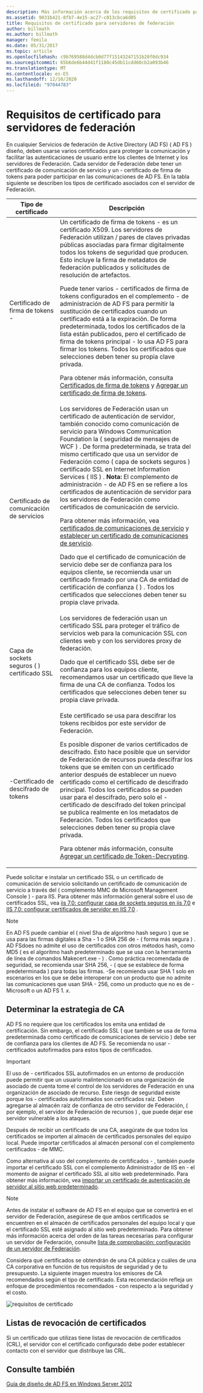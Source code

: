```yaml
---
description: Más información acerca de los requisitos de certificado para servidores de Federación
ms.assetid: 9831b421-8fb7-4e15-ac27-c013cbca6d05
title: Requisitos de certificado para servidores de federación
author: billmath
ms.author: billmath
manager: femila
ms.date: 05/31/2017
ms.topic: article
ms.openlocfilehash: c9b769588d4dcb0d77f15143247151b20f0dc934
ms.sourcegitcommit: 65b6de6b44d41f1180c45db11cdd60cb2a093b46
ms.translationtype: MT
ms.contentlocale: es-ES
ms.lasthandoff: 12/10/2020
ms.locfileid: "97044783"
---
```

# <a name="certificate-requirements-for-federation-servers"></a>Requisitos de certificado para servidores de federación

En cualquier Servicios de federación de Active Directory (AD FS) \( AD FS \) diseño, deben usarse varios certificados para proteger la comunicación y facilitar las autenticaciones de usuario entre los clientes de Internet y los servidores de Federación. Cada servidor de Federación debe tener un certificado de comunicación de servicio y un \- certificado de firma de tokens para poder participar en las comunicaciones de AD FS. En la tabla siguiente se describen los tipos de certificado asociados con el servidor de Federación.

|Tipo de certificado|Descripción|
|--------------------|---------------|
|Certificado de firma de tokens \-|Un certificado de firma de tokens \- es un certificado X509. Los servidores de Federación utilizan \/ pares de claves privadas públicas asociadas para firmar digitalmente todos los tokens de seguridad que producen. Esto incluye la firma de metadatos de federación publicados y solicitudes de resolución de artefactos.<p>Puede tener varios \- certificados de firma de tokens configurados en el complemento \- de administración de AD FS para permitir la sustitución de certificados cuando un certificado está a la expiración. De forma predeterminada, todos los certificados de la lista están publicados, pero el certificado de firma de tokens principal \- lo usa AD FS para firmar los tokens. Todos los certificados que selecciones deben tener su propia clave privada.<p>Para obtener más información, consulta [Certificados de firma de tokens](Token-Signing-Certificates.md) y [Agregar un certificado de firma de tokens](../../ad-fs/deployment/Add-a-Token-Signing-Certificate.md).|
|Certificado de comunicación de servicios|Los servidores de Federación usan un certificado de autenticación de servidor, también conocido como comunicación de servicio para Windows Communication Foundation la \( seguridad de mensajes de WCF \) . De forma predeterminada, se trata del mismo certificado que usa un servidor de Federación como \( capa de sockets seguros \) certificado SSL en Internet Information Services \( IIS \) . **Nota:** El complemento de administración \- de AD FS en se refiere a los certificados de autenticación de servidor para los servidores de Federación como certificados de comunicación de servicio.<p>Para obtener más información, vea [certificados de comunicaciones de servicio](Service-Communications-Certificates.md) y [establecer un certificado de comunicaciones de servicio](../../ad-fs/deployment/Set-a-Service-Communications-Certificate.md).<p>Dado que el certificado de comunicación de servicio debe ser de confianza para los equipos cliente, se recomienda usar un certificado firmado por una CA de entidad de certificación de confianza \( \) . Todos los certificados que selecciones deben tener su propia clave privada.|
|Capa de sockets seguros \( \) certificado SSL|Los servidores de federación usan un certificado SSL para proteger el tráfico de servicios web para la comunicación SSL con clientes web y con los servidores proxy de federación.<p>Dado que el certificado SSL debe ser de confianza para los equipos cliente, recomendamos usar un certificado que lleve la firma de una CA de confianza. Todos los certificados que selecciones deben tener su propia clave privada.|
|\-Certificado de descifrado de tokens|Este certificado se usa para descifrar los tokens recibidos por este servidor de Federación.<p>Es posible disponer de varios certificados de descifrado. Esto hace posible que un servidor de Federación de recursos pueda descifrar los tokens que se emiten con un certificado anterior después de establecer un nuevo certificado como el certificado de descifrado principal. Todos los certificados se pueden usar para el descifrado, pero solo el \- certificado de descifrado del token principal se publica realmente en los metadatos de Federación. Todos los certificados que selecciones deben tener su propia clave privada.<p>Para obtener más información, consulte [Agregar un certificado de Token-Decrypting](../../ad-fs/deployment/Add-a-Token-Decrypting-Certificate.md).|

Puede solicitar e instalar un certificado SSL o un certificado de comunicación de servicio solicitando un certificado de comunicación de servicio a través del \( complemento MMC de Microsoft Management Console \) \- para IIS. Para obtener más información general sobre el uso de certificados SSL, vea [iis 7,0: configurar capa de sockets seguros en iis 7,0](https://go.microsoft.com/fwlink/?LinkID=108544) e [IIS 7,0: configurar certificados de servidor en IIS 7,0](https://go.microsoft.com/fwlink/?LinkID=108545) .

> [!NOTE]
> En AD FS puede cambiar el \( nivel Sha de algoritmo hash seguro \) que se usa para las firmas digitales a Sha \- 1 o SHA 256 de \- \( forma más segura \) . AD FSdoes no admite el uso de certificados con otros métodos hash, como MD5 \( es el algoritmo hash predeterminado que se usa con la herramienta de línea de comandos Makecert.exe \- \) . Como práctica recomendada de seguridad, se recomienda usar SHA 256, \- \( que se establece de forma predeterminada \) para todas las firmas. \-Se recomienda usar SHA 1 solo en escenarios en los que se debe interoperar con un producto que no admite las comunicaciones que usan SHA \- 256, como un producto que no es de \- Microsoft o un AD FS 1. *x*.

## <a name="determining-your-ca-strategy"></a>Determinar la estrategia de CA
AD FS no requiere que los certificados los emita una entidad de certificación. Sin embargo, el certificado SSL \( que también se usa de forma predeterminada como certificado de comunicaciones de servicio \) debe ser de confianza para los clientes de AD FS. Se recomienda no usar \- certificados autofirmados para estos tipos de certificados.

> [!IMPORTANT]
> El uso de \- certificados SSL autofirmados en un entorno de producción puede permitir que un usuario malintencionado en una organización de asociado de cuenta tome el control de los servidores de Federación en una organización de asociado de recurso. Este riesgo de seguridad existe porque los \- certificados autofirmados son certificados raíz. Deben agregarse al almacén raíz de confianza de otro servidor de Federación, \( por ejemplo, el servidor de Federación de recursos \) , que puede dejar ese servidor vulnerable a los ataques.

Después de recibir un certificado de una CA, asegúrate de que todos los certificados se importen al almacén de certificados personales del equipo local. Puede importar certificados al almacén personal con el complemento certificados \- de MMC.

Como alternativa al uso del complemento de certificados \- , también puede importar el certificado SSL con el complemento Administrador de IIS en \- el momento de asignar el certificado SSL al sitio web predeterminado. Para obtener más información, vea [importar un certificado de autenticación de servidor al sitio web predeterminado](../../ad-fs/deployment/Import-a-Server-Authentication-Certificate-to-the-Default-Web-Site.md).

> [!NOTE]
> Antes de instalar el software de AD FS en el equipo que se convertirá en el servidor de Federación, asegúrese de que ambos certificados se encuentren en el almacén de certificados personales del equipo local y que el certificado SSL esté asignado al sitio web predeterminado. Para obtener más información acerca del orden de las tareas necesarias para configurar un servidor de Federación, consulte [lista de comprobación: configuración de un servidor de Federación](../../ad-fs/deployment/Checklist--Setting-Up-a-Federation-Server.md).

Considera qué certificados se obtendrán de una CA pública y cuáles de una CA corporativa en función de tus requisitos de seguridad y de tu presupuesto. La siguiente imagen muestra los emisores de CA recomendados según el tipo de certificado. Esta recomendación refleja un enfoque de procedimientos recomendados \- con respecto a la seguridad y el costo.

![requisitos de certificado](media/adfs2_fedserver_certstory_1.png)

## <a name="certificate-revocation-lists"></a>Listas de revocación de certificados
Si un certificado que utilizas tiene listas de revocación de certificados (CRL), el servidor con el certificado configurado debe poder establecer contacto con el servidor que distribuye las CRL.

## <a name="see-also"></a>Consulte también
[Guía de diseño de AD FS en Windows Server 2012](AD-FS-Design-Guide-in-Windows-Server-2012.md)
